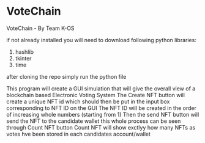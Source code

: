 # VoteChain
VoteChain - By Team K-OS


if not already installed you will need to download following python libraries:

1) hashlib
2) tkinter
3) time


after cloning the repo simply run the python file

This program will create a GUI simulation that will give the overall view of a blockchain based Electronic Voting System
The Create NFT button will create a unique NFT id which should then be put in the input box corresponding to NFT ID on the GUI
The NFT ID will be created in the order of increasing whole numbers (starting from 1)
Then the send NFT button will send the NFT to the candidate wallet 
this whole process can be seen through Count NFT button
Count NFT will show exctlyy how many NFTs as votes hve been stored in each candidates account/wallet
